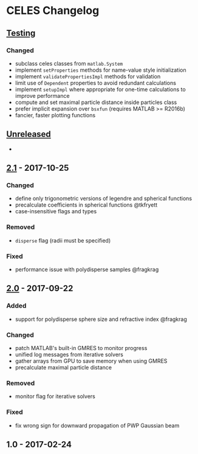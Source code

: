 # CELES Changelog

<!--
  format inspired by [Keep a Changelog](http://keepachangelog.com/en/1.0.0/)
  
  please use the following types where appropriate
    Added     	for new features.
    Changed   	for changes in existing functionality.
    Deprecated  for soon-to-be removed features.
    Removed   	for now removed features.
    Fixed     	for any bug fixes.
-->

## [Testing]
### Changed
- subclass celes classes from `matlab.System`
- implement `setProperties` methods for name-value style initialization
- implement `validatePropertiesImpl` methods for validation
- limit use of `Dependent` properties to avoid redundant calculations
- implement `setupImpl` where appropriate for one-time calculations to improve performance
- compute and set maximal particle distance inside particles class
- prefer implicit expansion over `bsxfun` (requires MATLAB >= R2016b)
- fancier, faster plotting functions

## [Unreleased]
-

## [2.1] - 2017-10-25
### Changed
- define only trigonometric versions of legendre and spherical functions
- precalculate coefficients in spherical functions @tkfryett
- case-insensitive flags and types

### Removed
- `disperse` flag (radii must be specified)

### Fixed
- performance issue with polydisperse samples @fragkrag

## [2.0] - 2017-09-22
### Added
- support for polydisperse sphere size and refractive index @fragkrag

### Changed
- patch MATLAB's built-in GMRES to monitor progress
- unified log messages from iterative solvers
- gather arrays from GPU to save memory when using GMRES
- precalculate maximal particle distance

### Removed
- monitor flag for iterative solvers

### Fixed
- fix wrong sign for downward propagation of PWP Gaussian beam


## 1.0 - 2017-02-24

[Testing]: https://github.com/disordered-photonics/celes/compare/HEAD...develop
[Unreleased]: https://github.com/disordered-photonics/celes/compare/v2.1...HEAD
[2.1]: https://github.com/disordered-photonics/celes/compare/v2.0...v2.1
[2.0]: https://github.com/disordered-photonics/celes/compare/v1.0...v2.0
